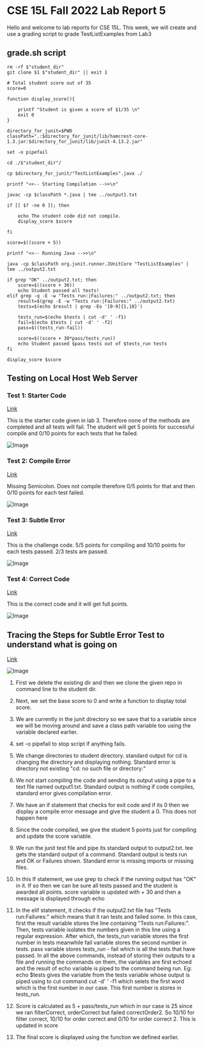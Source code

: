 # CSE 15L Fall 2022 Lab Report 5


Hello and welcome to lab reports for CSE 15L. This week, we will create and use a grading script to grade TestListExamples from Lab3

## grade.sh script
```
rm -rf $"student_dir"
git clone $1 $"student_dir" || exit 1 

# Total student score out of 35
score=0

function display_score(){

	printf "Student is given a score of $1/35 \n"
	exit 0
}

directory_for_junit=$PWD
classPath=".:$directory_for_junit/lib/hamcrest-core-1.3.jar:$directory_for_junit/lib/junit-4.13.2.jar"

set -o pipefail

cd ./$"student_dir"/

cp $directory_for_junit/"TestListExamples".java ./

printf "<<-- Starting Compilation -->>\n"

javac -cp $classPath *.java | tee ../output1.txt

if [[ $? -ne 0 ]]; then
	
	echo The student code did not compile.
	display_score $score

fi

score=$((score + 5))

printf "<<-- Running Java -->>\n" 

java -cp $classPath org.junit.runner.JUnitCore "TestListExamples" | tee ../output2.txt

if grep "OK" ../output2.txt; then
    score=$((score + 30))
    echo Student passed all tests!
elif grep -q -E -w "Tests run:|Failures:" ../output2.txt; then
    result=$(grep -E -w "Tests run:|Failures:" ../output2.txt)
    tests=$(echo $result | grep -Eo '[0-9]{1,10}')

    tests_run=$(echo $tests | cut -d' ' -f1) 
    fail=$(echo $tests | cut -d' ' -f2)
    pass=$((tests_run-fail))

    score=$((score + 30*pass/tests_run)) 
    echo Student passed $pass tests out of $tests_run tests
fi

display_score $score
```

## Testing on Local Host Web Server

### Test 1: Starter Code 

[Link](https://github.com/ucsd-cse15l-f22/list-methods-lab3)

This is the starter code given in lab 3. Therefore none of the methods are completed and all tests will fail. The student will get 5 points for successful compile and 0/10 points for each tests that he failed.

![Image](../Pictures/lab-report-5/starter-code.png)

### Test 2: Compile Error

[Link](https://github.com/ucsd-cse15l-f22/list-methods-compile-error)

Missing Semicolon. Does not compile therefore 0/5 points for that and then 0/10 points for each test failed.

![Image](../Pictures/lab-report-5/compile-err.png)

### Test 3: Subtle Error

[Link](https://github.com/ucsd-cse15l-f22/list-examples-subtle)

This is the challenge code. 5/5 points for compiling and 10/10 points for each tests passed. 2/3 tests are passed.

![Image](../Pictures/lab-report-5/challenge.png)

### Test 4: Correct Code

[Link](https://github.com/ucsd-cse15l-f22/list-methods-corrected)

This is the correct code and it will get full points.

![Image](../Pictures/lab-report-5/correct.png)

## Tracing the Steps for Subtle Error Test to understand what is going on

[Link](https://github.com/ucsd-cse15l-f22/list-examples-subtle)

![Image](../Pictures/lab-report-5/challenge.png)

1. First we delete the existing dir and then we clone the given repo in command line to the student dir.

2. Next, we set the base score to 0 and write a function to display total score.

3. We are currently in the junit directory so we save that to a variable since we will be moving around and save a class path variable too using the variable declared earlier.

4. set -o pipefail to stop script if anything fails.

5. We change directories to student directory. standard output for cd is changing the directory and displaying nothing. Standard error is directory not existing "cd: no such file or directory:"

6. We not start compiling the code and sending its output using a pipe to a text file named output1.txt. Standard output is nothing if code compiles, standard error gives compilation error.

7. We have an if statement that checks for exit code and if its 0 then we display a compile error message and give the student a 0. This does not happen here

8. Since the code compiled, we give the student 5 points just for compiling and update the score variable.

9. We run the junit test file and pipe its standard output to output2.txt. tee gets the standard output of a command. Standard output is tests run and OK or Failures shown. Standard error is missing imports or missing files.

10. In this If statement, we use grep to check if the running output has "OK" in it. If so then we can be sure all tests passed and the student is awarded all points. score variable is updated with + 30 and then a message is displayed through echo

11. In the elif statement, it checks if the output2.txt file has "Tests run:Failures:" which means that it ran tests and failed some. In this case, first the result variable stores the line containing "Tests run:Failures:". Then, tests variable isolates the numbers given in this line using a regular expression. After which, the tests_run variable stores the first number in tests meanwhile fail variable stores the second number in tests. pass variable stores tests_run - fail which is all the tests that have passed. In all the above commands, instead of storing their outputs to a file and running the commands on them, the variables are first echoed and the result of echo variable is piped to the command being run. Eg: echo $tests gives the variable from the tests variable whose output is piped using  to cut command cut -d' ' -f1 which selets the first word which is the first number in our case. This first number is stores in tests_run.

12. Score is calculated as 5 + pass/tests_run which in our case is 25 since we ran filterCorrect, orderCorrect but failed correctOrder2. So 10/10 for filter correct, 10/10 for order correct and 0/10 for order correct 2. This is updated in score

13. The final score is displayed using the function we defined earlier.